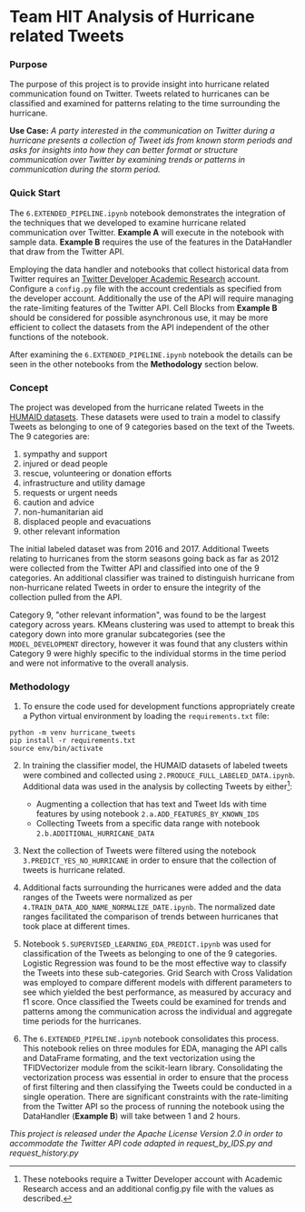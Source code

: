 # Team HIT Analysis of Hurricane related Tweets

### Purpose
The purpose of this project is to provide insight into hurricane related communication found on Twitter. Tweets related to hurricanes can be classified and examined for patterns relating to the time surrounding the hurricane. 

**Use Case:** *A party interested in the communication on Twitter during a hurricane presents a collection of Tweet ids from known storm periods and asks for insights into how they can better format or structure communication over Twitter by examining trends or patterns in communication during the storm period.* 

### Quick Start
The `6.EXTENDED_PIPELINE.ipynb` notebook demonstrates the integration of the techniques that we developed to examine hurricane related communication over Twitter. **Example A** will execute in the notebook with sample data.  **Example B** requires the use of the features in the DataHandler that draw from the Twitter API.

Employing the data handler and notebooks that collect historical data from Twitter requires an [Twitter Developer Academic Research](https://developer.twitter.com/en/products/twitter-api/academic-research) account. Configure a `config.py` file with the account credentials as specified from the developer account. Additionally the use of the API will require managing the rate-limiting features of the Twitter API.  Cell Blocks from **Example B** should be considered for possible asynchronous use, it may be more efficient to collect the datasets from the API independent of the other functions of the notebook. 

After examining the `6.EXTENDED_PIPELINE.ipynb` notebook the details can be seen in the other notebooks from the **Methodology** section below.

### Concept
The project was developed from the hurricane related Tweets in the [HUMAID datasets](https://crisisnlp.qcri.org/humaid_dataset.html#). These datasets were used to train a model to classify Tweets as belonging to one of 9 categories based on the text of the Tweets.  The 9 categories are:

1. sympathy and support
2. injured or dead people
3. rescue, volunteering or donation efforts
4. infrastructure and utility damage
5. requests or urgent needs
6. caution and advice
7. non-humanitarian aid
8. displaced people and evacuations
9. other relevant information

The initial labeled dataset was from 2016 and 2017.  Additional Tweets relating to hurricanes from the storm seasons going back as far as 2012 were collected from the Twitter API and classified into one of the 9 categories. An additional classifier was trained to distinguish hurricane from non-hurricane related Tweets in order to ensure the integrity of the collection pulled from the API. 

Category 9, "other relevant information", was found to be the largest category across years.  KMeans clustering was used to attempt to break this category down into more granular subcategories (see the `MODEL_DEVELOPMENT` directory, however it was found that any clusters within Category 9 were highly specific to the individual storms in the time period and were not informative to the overall analysis.  

### Methodology
1. To ensure the code used for development functions appropriately create a Python virtual environment by loading the `requirements.txt` file:

```shell
python -m venv hurricane_tweets
pip install -r requirements.txt
source env/bin/activate
```

2. In training the classifier model, the HUMAID datasets of labeled tweets were combined and collected using `2.PRODUCE_FULL_LABELED_DATA.ipynb`. Additional data was used in the analysis by collecting Tweets by either[^1]:
   - Augmenting a collection that has text and Tweet Ids with time features by using notebook `2.a.ADD_FEATURES_BY_KNOWN_IDS`
   - Collecting Tweets from a specific data range with notebook `2.b.ADDITIONAL_HURRICANE_DATA` 

3. Next the collection of Tweets were filtered using the notebook `3.PREDICT_YES_NO_HURRICANE` in order to ensure that the collection of tweets is hurricane related. 

4. Additional facts surrounding the hurricanes were added and the data ranges of the Tweets were normalized as per `4.TRAIN_DATA_ADD_NAME_NORMALIZE_DATE.ipynb`.  The normalized date ranges facilitated the comparison of trends between hurricanes that took place at different times.

5. Notebook `5.SUPERVISED_LEARNING_EDA_PREDICT.ipynb` was used for classification of the Tweets as belonging to one of the 9 categories.  Logistic Regression was found to be the most effective way to classify the Tweets into these sub-categories.  Grid Search with Cross Validation was employed to compare different models with different parameters to see which yielded the best performance, as measured by accuracy and f1 score. Once classified the Tweets could be examined for trends and patterns among the communication across the individual and aggregate time periods for the hurricanes.

6. The `6.EXTENDED_PIPELINE.ipynb` notebook consolidates this process. This notebook relies on three modules for EDA, managing the API calls and DataFrame formating, and the text vectorization using the TFIDVectorizer module from the scikit-learn library. Consolidating the vectorization process was essential in order to ensure that the process of first filtering and then classifying the Tweets could be conducted in a single operation.  There are significant constraints with the rate-limiting from the Twitter API so the process of running the notebook using the DataHandler (**Example B**) will take between 1 and 2 hours.  

[^1]: These notebooks require a Twitter Developer account with Academic Research access and an additional config.py file with the values as described.



_This project is released under the Apache License Version 2.0 in order to accommodate the Twitter API code adapted in request_by_IDS.py and request_history.py_


